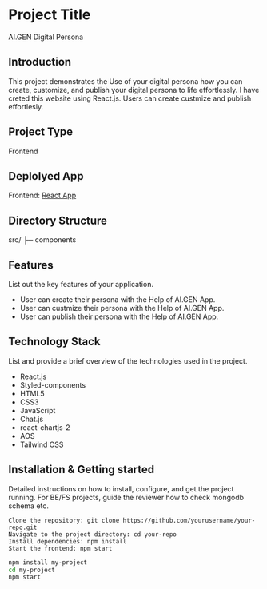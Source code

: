 # Project Title
AI.GEN Digital Persona 

## Introduction
This project demonstrates the Use of your digital persona how you can create, customize, and publish your digital persona to life effortlessly. I have creted this website using React.js. Users can create custmize and publish effortlesly.
## Project Type
Frontend 

## Deplolyed App
Frontend: [React App](https://mohd-aamil-frontend-developer.vercel.app/)

## Directory Structure
src/
├─ components


## Features
List out the key features of your application.

- User can create their persona with the Help of AI.GEN App.
- User can custmize their persona with the Help of AI.GEN App.
- User can publish their persona with the Help of AI.GEN App.

## Technology Stack
List and provide a brief overview of the technologies used in the project.

- React.js
- Styled-components
- HTML5
- CSS3
- JavaScript
- Chat.js
- react-chartjs-2
- AOS
- Tailwind CSS


## Installation & Getting started
Detailed instructions on how to install, configure, and get the project running. For BE/FS projects, guide the reviewer how to check mongodb schema etc.
```
Clone the repository: git clone https://github.com/yourusername/your-repo.git
Navigate to the project directory: cd your-repo
Install dependencies: npm install
Start the frontend: npm start
```

```bash
npm install my-project
cd my-project
npm start




